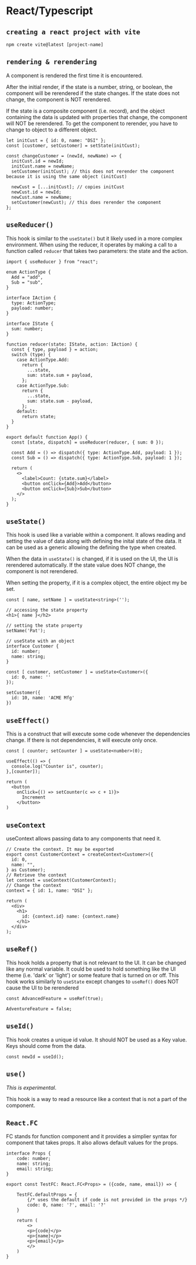 # React/Typescript

## `creating a react project with vite`

```
npm create vite@latest [project-name]
```

## `rendering & rerendering`

A component is rendered the first time it is encountered.

After the initial render, if the state is a number, string, or boolean, the component will be rerendered if the state changes. If the state does not change, the component is NOT rerendered.

If the state is a composite component (i.e. record), and the object containing the data is updated with properties that change, the component will NOT be rerendered. To get the component to rerender, you have to change to object to a different object.

```tsx
let initCust = { id: 0, name: "DSI" };
const [customer, setCustomer] = setState(initCust);

const changeCustomer = (newId, newName) => {
  initCust.id = newId;
  initCust.name = newName;
  setCustomer(initCust); // this does not rerender the component because it is using the same object (initCust)

  newCust = [...initCust]; // copies initCust
  newCust.id = newId;
  newCust.name = newName;
  setCustomer(newCust); // this does rerender the component
};
```

## `useReducer()`

This hook is similar to the `useState()` but it likely used in a more complex environment. When using the reducer, it operates by making a call to a function called `reducer` that takes two parameters: the state and the action.

```tsx
import { useReducer } from "react";

enum ActionType {
  Add = "add",
  Sub = "sub",
}

interface IAction {
  type: ActionType;
  payload: number;
}

interface IState {
  sum: number;
}

function reducer(state: IState, action: IAction) {
  const { type, payload } = action;
  switch (type) {
    case ActionType.Add:
      return {
        ...state,
        sum: state.sum + payload,
      };
    case ActionType.Sub:
      return {
        ...state,
        sum: state.sum - payload,
      };
    default:
      return state;
  }
}

export default function App() {
  const [state, dispatch] = useReducer(reducer, { sum: 0 });

  const Add = () => dispatch({ type: ActionType.Add, payload: 1 });
  const Sub = () => dispatch({ type: ActionType.Sub, payload: 1 });

  return (
    <>
      <label>Count: {state.sum}</label>
      <button onClick={Add}>Add</button>
      <button onClick={Sub}>Sub</button>
    </>
  );
}
```

## `useState()`

This hook is used like a variable within a component. It allows reading and setting the value of data along with defining the inital state of the data. It can be used as a generic allowing the defining the type when created.

When the data in `useState()` is changed, if it is used on the UI, the UI is rerendered automatically. If the state value does NOT change, the component is not rerendered.

When setting the property, if it is a complex object, the entire object my be set.

```tsx
const [ name, setName ] = useState<string>('');

// accessing the state property
<h1>{ name }</h2>

// setting the state property
setName('Pat');

// useState with an object
interface Customer {
  id: number;
  name: string;
}

const [ customer, setCustomer ] = useState<Customer>({
  id: 0, name: ''
});

setCustomer({
  id: 10, name: 'ACME Mfg'
})
```

## `useEffect()`

This is a construct that will execute some code whenever the dependencies change. If there is not dependencies, it will execute only once.

```tsx
const [ counter; setCounter ] = useState<number>(0);

useEffect(() => {
  console.log("Counter is", counter);
},[counter]);

return (
  <button
    onClick={() => setCounter(c => c + 1)}>
      Increment
    </button>
)
```

## `useContext`

useContext allows passing data to any components that need it.

```tsx
// Create the context. It may be exported
export const CustomerContext = createContext<Customer>({
  id: 0,
  name: "",
} as Customer);
// Retrieve the context
let context = useContext(CustomerContext);
// Change the context
context = { id: 1, name: "DSI" };

return (
  <div>
    <h1>
      id: {context.id} name: {context.name}
    </h1>
  </div>
);
```

## `useRef()`

This hook holds a property that is not relevant to the UI. It can be changed like any normal variable. It could be used to hold something like the UI theme (i.e. 'dark' or 'light') or some feature that is turned on or off. This hook works similarly to `useState` except changes to `useRef()` does NOT cause the UI to be rerendered

```tsx
const AdvancedFeature = useRef(true);

AdventureFeature = false;
```

## `useId()`

This hook creates a unique id value. It should NOT be used as a Key value. Keys should come from the data.

```tsx
const newId = useId();
```

## `use()`

_This is experimental_.

This hook is a way to read a resource like a context that is not a part of the component.

## `React.FC`

FC stands for function component and it provides a simplier syntax for component that takes props. It also allows default values for the props.

```tsx
interface Props {
    code: number;
    name: string;
    email: string;
}

export const TestFC: React.FC<Props> = ({code, name, email}) => {

    TestFC.defaultProps = {
        {/* uses the default if code is not provided in the props */}
        code: 0, name: '?', email: '?'
    }

    return (
        <>
        <p>{code}</p>
        <p>{name}</p>
        <p>{email}</p>
        </>
    )
}
```
